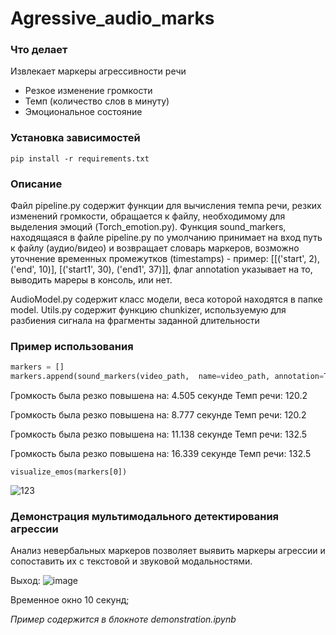# Agressive_audio_marks

### Что делает
Извлекает маркеры агрессивности речи
<ul>
  <li>Резкое изменение громкости</li>
  <li>Темп (количество слов в минуту)</li>
  <li>Эмоциональное состояние</li>
</ul>

### Установка зависимостей

```
pip install -r requirements.txt
```

### Описание 

Файл pipeline.py  содержит функции для вычисления темпа речи, резких изменений громкости, обращается к файлу, необходимому для выделения эмоций (Torch_emotion.py).
Функция sound_markers, находящаяся в файле pipeline.py по умолчанию принимает на вход путь к файлу (аудио/видео) и возвращает словарь маркеров, возможно уточнение временных промежутков (timestamps) - пример: [[('start', 2), ('end', 10)], [('start1', 30), ('end1', 37)]], флаг annotation указывает на то, выводить мареры в консоль, или нет.

AudioModel.py содержит класс модели, веса которой находятся в папке model.
Utils.py содержит функцию chunkizer, используeмую для разбиения сигнала на фрагменты заданной длительности

### Пример использования
```python
markers = []
markers.append(sound_markers(video_path,  name=video_path, annotation=True))
```
Громкость была резко повышена на: 4.505 секунде
Темп речи: 120.2

Громкость была резко повышена на: 8.777 секунде
Темп речи: 120.2

Громкость была резко повышена на: 11.138 секунде
Темп речи: 132.5

Громкость была резко повышена на: 16.339 секунде
Темп речи: 132.5

```
visualize_emos(markers[0])
```
![123](https://user-images.githubusercontent.com/34346831/176686752-f3c922a9-b5bc-4138-916e-a6763ab2b441.png)

### Демонстрация мультимодального детектирования агрессии
Анализ невербальных маркеров позволяет выявить маркеры агрессии и сопоставить их с текстовой и звуковой модальностями.

Выход:
![image](https://user-images.githubusercontent.com/34346831/176688013-2cfabf1d-a8fc-4ae2-bfba-b906993ab610.png)

Временное окно 10 секунд;

*Пример содержится в блокноте demonstration.ipynb*
